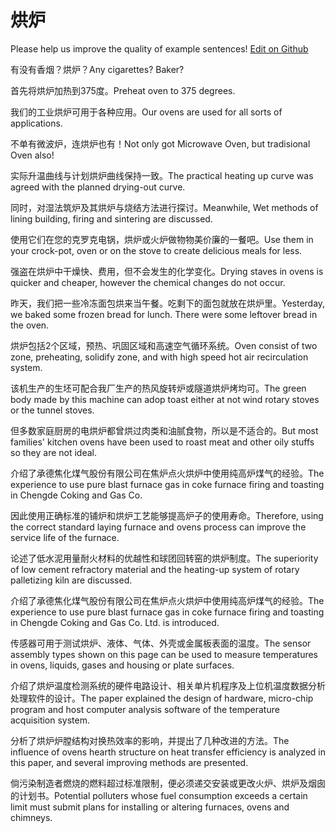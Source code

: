 # 烘炉

Please help us improve the quality of example sentences! [Edit on Github](https://github.com/jiyushe/jiyu-example-sentence-source/blob/main/chinese/honglu.md)

<p><span class="chinese">有没有香烟？烘炉？</span><span class="english">Any cigarettes? Baker?</span></p>

<p><span class="chinese">首先将烘炉加热到375度。</span><span class="english">Preheat oven to 375 degrees.</span></p>

<p><span class="chinese">我们的工业烘炉可用于各种应用。</span><span class="english">Our ovens are used for all sorts of applications.</span></p>

<p><span class="chinese">不单有微波炉，连烘炉也有！</span><span class="english">Not only got Microwave Oven, but tradisional Oven also!</span></p>

<p><span class="chinese">实际升温曲线与计划烘炉曲线保持一致。</span><span class="english">The practical heating up curve was agreed with the planned drying-out curve.</span></p>

<p><span class="chinese">同时，对湿法筑炉及其烘炉与烧结方法进行探讨。</span><span class="english">Meanwhile, Wet methods of lining building, firing and sintering are discussed.</span></p>

<p><span class="chinese">使用它们在您的克罗克电锅，烘炉或火炉做物物美价廉的一餐吧。</span><span class="english">Use them in your crock-pot, oven or on the stove to create delicious meals for less.</span></p>

<p><span class="chinese">强盗在烘炉中干燥快、费用，但不会发生的化学变化。</span><span class="english">Drying staves in ovens is quicker and cheaper, however the chemical changes do not occur.</span></p>

<p><span class="chinese">昨天，我们把一些冷冻面包烘来当午餐。吃剩下的面包就放在烘炉里。</span><span class="english">Yesterday, we baked some frozen bread for lunch. There were some leftover bread in the oven.</span></p>

<p><span class="chinese">烘炉包括2个区域，预热、巩固区域和高速空气循环系统。</span><span class="english">Oven consist of two zone, preheating, solidify zone, and with high speed hot air recirculation system.</span></p>

<p><span class="chinese">该机生产的生坯可配合我厂生产的热风旋转炉或隧道烘炉烤均可。</span><span class="english">The green body made by this machine can adop toast either at not wind rotary stoves or the tunnel stoves.</span></p>

<p><span class="chinese">但多数家庭厨房的电烘炉都曾烘过肉类和油腻食物，所以是不适合的。</span><span class="english">But most families' kitchen ovens have been used to roast meat and other oily stuffs so they are not ideal.</span></p>

<p><span class="chinese">介绍了承德焦化煤气股份有限公司在焦炉点火烘炉中使用纯高炉煤气的经验。</span><span class="english">The experience to use pure blast furnace gas in coke furnace firing and toasting in Chengde Coking and Gas Co.</span></p>

<p><span class="chinese">因此使用正确标准的铺炉和烘炉工艺能够提高炉子的使用寿命。</span><span class="english">Therefore, using the correct standard laying furnace and ovens process can improve the service life of the furnace.</span></p>

<p><span class="chinese">论述了低水泥用量耐火材料的优越性和球团回转窑的烘炉制度。</span><span class="english">The superiority of low cement refractory material and the heating-up system of rotary palletizing kiln are discussed.</span></p>

<p><span class="chinese">介绍了承德焦化煤气股份有限公司在焦炉点火烘炉中使用纯高炉煤气的经验。</span><span class="english">The experience to use pure blast furnace gas in coke furnace firing and toasting in Chengde Coking and Gas Co. Ltd. is introduced.</span></p>

<p><span class="chinese">传感器可用于测试烘炉、液体、气体、外壳或金属板表面的温度。</span><span class="english">The sensor assembly types shown on this page can be used to measure temperatures in ovens, liquids, gases and housing or plate surfaces.</span></p>

<p><span class="chinese">介绍了烘炉温度检测系统的硬件电路设计、相关单片机程序及上位机温度数据分析处理软件的设计。</span><span class="english">The paper explained the design of hardware, micro-chip program and host computer analysis software of the temperature acquisition system.</span></p>

<p><span class="chinese">分析了烘炉炉膛结构对换热效率的影响，并提出了几种改进的方法。</span><span class="english">The influence of ovens hearth structure on heat transfer efficiency is analyzed in this paper, and several improving methods are presented.</span></p>

<p><span class="chinese">倘污染制造者燃烧的燃料超过标准限制，便必须递交安装或更改火炉、烘炉及烟囱的计划书。</span><span class="english">Potential polluters whose fuel consumption exceeds a certain limit must submit plans for installing or altering furnaces, ovens and chimneys.</span></p>

